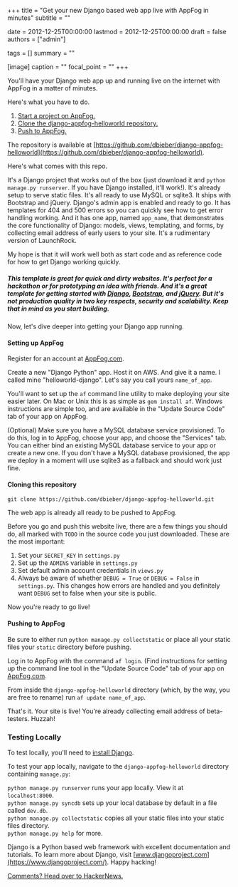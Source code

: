 +++
title = "Get your new Django based web app live with AppFog in minutes"
subtitle = ""

date = 2012-12-25T00:00:00
lastmod = 2012-12-25T00:00:00
draft = false
authors = ["admin"]

tags = []
summary = ""

[image]
  caption = ""
  focal_point = ""
+++

You'll have your Django web app up and running live on the internet with AppFog in a matter of minutes.

Here's what you have to do.

1. [Start a project on AppFog.](#setting-up-appfog)
2. [Clone the django-appfog-helloworld repository.](#cloning-this-repository)
3. [Push to AppFog.](#pushing-to-appfog)

The repository is available at [https://github.com/dbieber/django-appfog-helloworld](https://github.com/dbieber/django-appfog-helloworld).

Here's what comes with this repo.

It's a Django project that works out of the box (just download it and `python manage.py runserver`. If you have Django installed, it'll work!). It's already setup to serve static files. It's all ready to use MySQL or sqlite3. It ships with Bootstrap and jQuery. Django's admin app is enabled and ready to go. It has templates for 404 and 500 errors so you can quickly see how to get error handling working. And it has one app, named `app_name`, that demonstrates the core functionality of Django: models, views, templating, and forms, by collecting email address of early users to your site. It's a rudimentary version of LaunchRock.

My hope is that it will work well both as start code and as reference code for how to get Django working quickly.

##### This template is great for quick and dirty websites. It's perfect for a hackathon or for prototyping an idea with friends. And it's a great template for getting started with [Django](https://www.djangoproject.com/), [Bootstrap](http://twitter.github.com/bootstrap/), and [jQuery](http://jquery.com/). But it's not production quality in two key respects, security and scalability. Keep that in mind as you start building.

Now, let's dive deeper into getting your Django app running.

<h4 id="setting-up-appfog">Setting up AppFog</h4>

Register for an account at [AppFog.com](http://appfog.com).

Create a new "Django Python" app. Host it on AWS. And give it a name. I called mine "helloworld-django". Let's say you call yours `name_of_app`.

 You'll want to set up the `af` command line utility to make deploying your site easier later. On Mac or Unix this is as simple as `gem install af`. Windows instructions are simple too, and are available in the "Update Source Code" tab of your app on AppFog.

(Optional) Make sure you have a MySQL database service provisioned. To do this, log in to AppFog, choose your app, and choose the "Services" tab. You can either bind an existing MySQL database service to your app or create a new one. If you don't have a MySQL database provisioned, the app we deploy in a moment will use sqlite3 as a fallback and should work just fine.

<h4 id="cloning-this-repository">Cloning this repository</h4>

`git clone https://github.com/dbieber/django-appfog-helloworld.git`

The web app is already all ready to be pushed to AppFog.

Before you go and push this website live, there are a few things you should do, all marked with `TODO` in the source code you just downloaded. These are the most important:

1. Set your `SECRET_KEY` in `settings.py`
3. Set up the `ADMINS` variable in `settings.py`
2. Set default admin account credentials in `views.py`
4. Always be aware of whether `DEBUG = True` or `DEBUG = False` in `settings.py`. This changes how errors are handled and you definitely want `DEBUG` set to false when your site is public.

Now you're ready to go live!

<h4 id="pushing-to-appfog">Pushing to AppFog</h4>

Be sure to either run `python manage.py collectstatic` or place all your static files your `static` directory before pushing.

Log in to AppFog with the command `af login`. (Find instructions for setting up the command line tool in the "Update Source Code" tab of your app on [AppFog.com](http://appfog.com).

From inside the `django-appfog-helloworld` directory (which, by the way, you are free to rename) run `af update name_of_app`.

That's it. Your site is live! You're already collecting email address of beta-testers. Huzzah!

### Testing Locally

To test locally, you'll need to [install Django](https://docs.djangoproject.com/en/dev/topics/install/).

To test your app locally, navigate to the `django-appfog-helloworld` directory containing `manage.py`:

`python manage.py runserver` runs your app locally. View it at `localhost:8000`. <br>
`python manage.py syncdb` sets up your local database by default in a file called `dev.db`. <br>
`python manage.py collectstatic` copies all your static files into your static files directory. <br>
`python manage.py help` for more.

Django is a Python based web framework with excellent documentation and tutorials. To learn more about Django, visit [www.djangoproject.com](https://www.djangoproject.com/). Happy hacking!

[Comments? Head over to HackerNews.](http://news.ycombinator.com/item?id=4965184)
